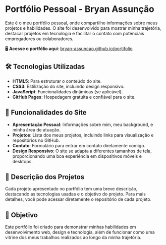 # Portfólio Pessoal - Bryan Assunção

Este é o meu portfólio pessoal, onde compartilho informações sobre meus projetos e habilidades. O site foi desenvolvido para mostrar minha trajetória, destacar projetos em tecnologia e facilitar o contato com potenciais empregadores ou colaboradores.

🖥️ **Acesse o portfólio aqui**: [bryan-assuncao.github.io/portifolio](https://bryan-assuncao.github.io/portfolio/)

## 🛠️ Tecnologias Utilizadas

- **HTML5**: Para estruturar o conteúdo do site.
- **CSS3**: Estilização do site, incluindo design responsivo.
- **JavaScript**: Funcionalidades dinâmicas (se aplicável).
- **GitHub Pages**: Hospedagem gratuita e confiável para o site.

## 🌟 Funcionalidades do Site

- **Apresentação Pessoal**: Informações sobre mim, meu background, e minha área de atuação.
- **Projetos**: Lista dos meus projetos, incluindo links para visualização e repositórios no GitHub.
- **Contato**: Formulário para entrar em contato diretamente comigo.
- **Design Responsivo**: O site se adapta a diferentes tamanhos de tela, proporcionando uma boa experiência em dispositivos móveis e desktops.

## 📝 Descrição dos Projetos

Cada projeto apresentado no portfólio tem uma breve descrição, destacando as tecnologias usadas e o objetivo do projeto. Para mais detalhes, você pode acessar diretamente o repositório de cada projeto.

## 🎯 Objetivo

Este portfólio foi criado para demonstrar minhas habilidades em desenvolvimento web, design e tecnologia, além de funcionar como uma vitrine dos meus trabalhos realizados ao longo da minha trajetória.

